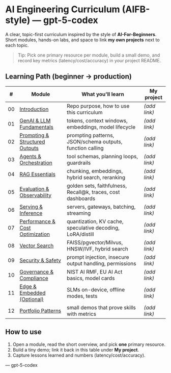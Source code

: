 # AI Engineering Curriculum (AIFB-style) — gpt-5-codex

A clear, topic-first curriculum inspired by the style of **AI-For-Beginners**. Short modules, hands-on labs, and space to link **my own projects** next to each topic.

> Tip: Pick one primary resource per module, build a small demo, and record key metrics (latency/cost/accuracy) in your project README.

## Learning Path (beginner → production)

| # | Module | What you'll learn | **My project** |
|---|---|---|---|
| 00 | [Introduction](curriculum/00-introduction/README.md) | Repo purpose, how to use this curriculum | *(add link)* |
| 01 | [GenAI & LLM Fundamentals](curriculum/01-genai-fundamentals/README.md) | tokens, context windows, embeddings, model lifecycle | *(add link)* |
| 02 | [Prompting & Structured Outputs](curriculum/02-prompting-structured-outputs/README.md) | prompting patterns, JSON/schema outputs, function calling | *(add link)* |
| 03 | [Agents & Orchestration](curriculum/03-agents-orchestration/README.md) | tool schemas, planning loops, guardrails | *(add link)* |
| 04 | [RAG Essentials](curriculum/04-rag-essentials/README.md) | chunking, embeddings, hybrid search, reranking | *(add link)* |
| 05 | [Evaluation & Observability](curriculum/05-evaluation-observability/README.md) | golden sets, faithfulness, Recall@k, traces, cost dashboards | *(add link)* |
| 06 | [Serving & Inference](curriculum/06-serving-inference/README.md) | servers, gateways, batching, streaming | *(add link)* |
| 07 | [Performance & Cost Optimization](curriculum/07-performance-optimization/README.md) | quantization, KV cache, speculative decoding, LoRA/distill | *(add link)* |
| 08 | [Vector Search](curriculum/08-vector-search/README.md) | FAISS/pgvector/Milvus, HNSW/IVF, hybrid search | *(add link)* |
| 09 | [Security & Safety](curriculum/09-security-safety/README.md) | prompt injection, insecure output handling, permissions | *(add link)* |
| 10 | [Governance & Compliance](curriculum/10-governance-compliance/README.md) | NIST AI RMF, EU AI Act basics, model cards | *(add link)* |
| 11 | [Edge & Embedded (Optional)](curriculum/11-edge-embedded/README.md) | SLMs on-device, offline modes, tests | *(add link)* |
| 12 | [Portfolio Patterns](curriculum/12-portfolio-patterns/README.md) | small demos that prove skills with metrics | *(add link)* |

## How to use
1. Open a module, read the short overview, and pick **one** primary resource.
2. Build a tiny demo; link it back in this table under **My project**.
3. Capture lessons learned and numbers (latency/cost/accuracy).

— gpt-5-codex
